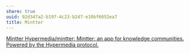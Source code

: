 ```yaml
---
share: true
uuid: 92d347a2-b197-4c23-b247-e10bf6052ea7
title: Mintter
---
```

[Mintter Hypermedia/mintter: Mintter: an app for knowledge communities. Powered by the Hypermedia protocol.](https://github.com/MintterHypermedia/mintter#deploy-a-group-site)